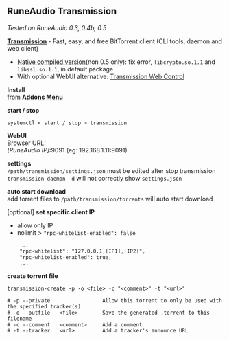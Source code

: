 RuneAudio Transmission
---
_Tested on RuneAudio 0.3, 0.4b, 0.5_

[**Transmission**](https://transmissionbt.com/) - Fast, easy, and free BitTorrent client (CLI tools, daemon and web client)  
- [Native compiled version](https://github.com/rern/RuneAudio/blob/master/transmission/native_compiled.md)(non 0.5 only): fix error, `libcrypto.so.1.1` and `libssl.so.1.1`, in default package  
- With optional WebUI alternative: [Transmission Web Control](https://github.com/ronggang/transmission-web-control#introduction)  

**Install**  
from [**Addons Menu**](https://github.com/rern/RuneAudio_Addons)   

**start / stop**  
```
systemctl < start / stop > transmission
```

**WebUI**  
Browser URL:    
_[RuneAudio IP]_:9091 (eg: 192.168.1.11:9091)

**settings**  
`/path/transmission/settings.json` must be edited after stop transmission  
`transmission-daemon -d` will not correctly show `settings.json`  

**auto start download**  
add torrent files to `/path/transmission/torrents` will auto start download  

[optional] **set specific client IP**  
- allow only IP
- nolimit > `"rpc-whitelist-enabled": false`
```
    ...
    "rpc-whitelist": "127.0.0.1,[IP1],[IP2]",
    "rpc-whitelist-enabled": true,
    ...
```

**create torrent file**  
```
transmission-create -p -o <file> -c "<comment>" -t "<url>"

# -p --private                 Allow this torrent to only be used with the specified tracker(s)
# -o --outfile   <file>        Save the generated .torrent to this filename
# -c --comment   <comment>     Add a comment
# -t --tracker   <url>         Add a tracker's announce URL
```
